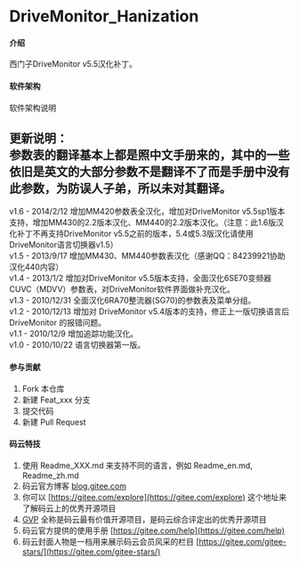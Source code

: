 # DriveMonitor_Hanization

#### 介绍
西门子DriveMonitor v5.5汉化补丁。

#### 软件架构
软件架构说明


更新说明：  
参数表的翻译基本上都是照中文手册来的，其中的一些依旧是英文的大部分参数不是翻译不了而是手册中没有此参数，为防误人子弟，所以未对其翻译。  
--------------

v1.6 - 2014/2/12	增加MM420参数表全汉化，增加对DriveMonitor v5.5sp1版本支持，增加MM430的2.2版本汉化、MM440的2.2版本汉化。（注意：此1.6版汉化补丁不再支持DriveMonitor v5.5之前的版本，5.4或5.3版汉化请使用DriveMonitor语言切换器v1.5）  
v1.5 - 2013/9/17	增加MM430、MM440参数表汉化（感谢QQ：84239921协助汉化440内容）  
v1.4 - 2013/1/2 	增加对DriveMonitor v5.5版本支持，全面汉化6SE70变频器CUVC（MDVV）参数表，对DriveMonitor软件界面做补充汉化。  
v1.3 - 2010/12/31	全面汉化6RA70整流器(SG70)的参数表及菜单分组。  
v1.2 - 2010/12/13	增加对 DriveMonitor v5.4版本的支持，修正上一版切换语言后 DriveMonitor 的报错问题。  
v1.1 - 2010/12/9	增加追踪功能汉化。  
v1.0 - 2010/10/22	语言切换器第一版。  

#### 参与贡献

1. Fork 本仓库
2. 新建 Feat_xxx 分支
3. 提交代码
4. 新建 Pull Request


#### 码云特技

1. 使用 Readme\_XXX.md 来支持不同的语言，例如 Readme\_en.md, Readme\_zh.md
2. 码云官方博客 [blog.gitee.com](https://blog.gitee.com)
3. 你可以 [https://gitee.com/explore](https://gitee.com/explore) 这个地址来了解码云上的优秀开源项目
4. [GVP](https://gitee.com/gvp) 全称是码云最有价值开源项目，是码云综合评定出的优秀开源项目
5. 码云官方提供的使用手册 [https://gitee.com/help](https://gitee.com/help)
6. 码云封面人物是一档用来展示码云会员风采的栏目 [https://gitee.com/gitee-stars/](https://gitee.com/gitee-stars/)